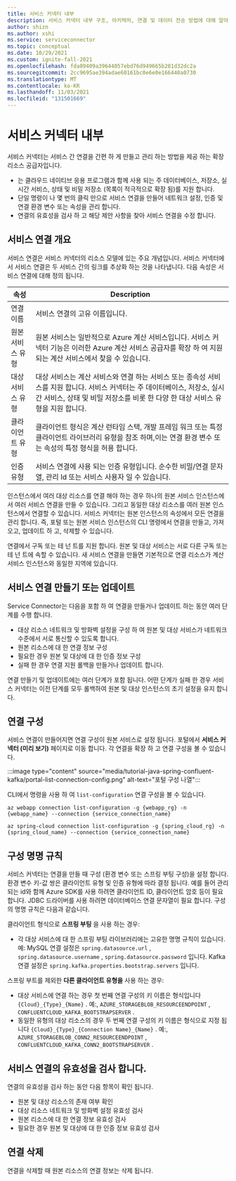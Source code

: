 ```yaml
---
title: 서비스 커넥터 내부
description: 서비스 커넥터 내부 구조, 아키텍처, 연결 및 데이터 전송 방법에 대해 알아봅니다.
author: shizn
ms.author: xshi
ms.service: serviceconnector
ms.topic: conceptual
ms.date: 10/29/2021
ms.custom: ignite-fall-2021
ms.openlocfilehash: fda89409a39644057ebd76d949665b281d32dc2a
ms.sourcegitcommit: 2cc9695ae394adae60161bc0e6e0e166440a0730
ms.translationtype: MT
ms.contentlocale: ko-KR
ms.lasthandoff: 11/03/2021
ms.locfileid: "131501669"
---
```

# <a name="service-connector-internals"></a>서비스 커넥터 내부

서비스 커넥터는 서비스 간 연결을 간편 하 게 만들고 관리 하는 방법을 제공 하는 확장 리소스 공급자입니다.
- 는 클라우드 네이티브 응용 프로그램과 함께 사용 되는 주 데이터베이스, 저장소, 실시간 서비스, 상태 및 비밀 저장소 (목록이 적극적으로 확장 됨)를 지원 합니다.
- 단일 명령이 나 몇 번의 클릭 만으로 서비스 연결을 만들어 네트워크 설정, 인증 및 연결 환경 변수 또는 속성을 관리 합니다.
- 연결의 유효성을 검사 하 고 해당 제안 사항을 찾아 서비스 연결을 수정 합니다. 

## <a name="service-connection-overview"></a>서비스 연결 개요

서비스 연결은 서비스 커넥터의 리소스 모델에 있는 주요 개념입니다. 서비스 커넥터에서 서비스 연결은 두 서비스 간의 링크를 추상화 하는 것을 나타냅니다. 다음 속성은 서비스 연결에 대해 정의 됩니다.

| 속성 | Description |
|--------|-----------|
| 연결 이름 | 서비스 연결의 고유 이름입니다.  |
| 원본 서비스 유형 | 원본 서비스는 일반적으로 Azure 계산 서비스입니다. 서비스 커넥터 기능은 이러한 Azure 계산 서비스 공급자를 확장 하 여 지원 되는 계산 서비스에서 찾을 수 있습니다.  |
| 대상 서비스 유형 | 대상 서비스는 계산 서비스와 연결 하는 서비스 또는 종속성 서비스를 지원 합니다. 서비스 커넥터는 주 데이터베이스, 저장소, 실시간 서비스, 상태 및 비밀 저장소를 비롯 한 다양 한 대상 서비스 유형을 지원 합니다. |
| 클라이언트 유형 | 클라이언트 형식은 계산 런타임 스택, 개발 프레임 워크 또는 특정 클라이언트 라이브러리 유형을 참조 하며,이는 연결 환경 변수 또는 속성의 특정 형식을 허용 합니다. |
| 인증 유형 | 서비스 연결에 사용 되는 인증 유형입니다. 순수한 비밀/연결 문자열, 관리 Id 또는 서비스 사용자 일 수 있습니다. |

인스턴스에서 여러 대상 리소스를 연결 해야 하는 경우 하나의 원본 서비스 인스턴스에서 여러 서비스 연결을 만들 수 있습니다. 그리고 동일한 대상 리소스를 여러 원본 인스턴스에서 연결할 수 있습니다. 서비스 커넥터는 원본 인스턴스의 속성에서 모든 연결을 관리 합니다. 즉, 포털 또는 원본 서비스 인스턴스의 CLI 명령에서 연결을 만들고, 가져오고, 업데이트 하 고, 삭제할 수 있습니다. 

연결에서 구독 또는 테 넌 트를 지원 합니다. 원본 및 대상 서비스는 서로 다른 구독 또는 테 넌 트에 속할 수 있습니다. 새 서비스 연결을 만들면 기본적으로 연결 리소스가 계산 서비스 인스턴스와 동일한 지역에 있습니다.

## <a name="create-or-update-a-service-connection"></a>서비스 연결 만들기 또는 업데이트

Service Connector는 다음을 포함 하 여 연결을 만들거나 업데이트 하는 동안 여러 단계를 수행 합니다.

- 대상 리소스 네트워크 및 방화벽 설정을 구성 하 여 원본 및 대상 서비스가 네트워크 수준에서 서로 통신할 수 있도록 합니다.
- 원본 리소스에 대 한 연결 정보 구성
- 필요한 경우 원본 및 대상에 대 한 인증 정보 구성
- 실패 한 경우 연결 지원 롤백을 만들거나 업데이트 합니다.

연결 만들기 및 업데이트에는 여러 단계가 포함 됩니다. 어떤 단계가 실패 한 경우 서비스 커넥터는 이전 단계를 모두 롤백하여 원본 및 대상 인스턴스의 초기 설정을 유지 합니다.

## <a name="connection-configurations"></a>연결 구성

서비스 연결이 만들어지면 연결 구성이 원본 서비스로 설정 됩니다.
포털에서 **서비스 커넥터 (미리 보기)** 페이지로 이동 합니다. 각 연결을 확장 하 고 연결 구성을 볼 수 있습니다.

:::image type="content" source="media/tutorial-java-spring-confluent-kafka/portal-list-connection-config.png" alt-text="포털 구성 나열":::

CLI에서 명령을 사용 하 여 `list-configuration` 연결 구성을 볼 수 있습니다.

```azurecli
az webapp connection list-configuration -g {webapp_rg} -n {webapp_name} --connection {service_connection_name}
```

```azurecli
az spring-cloud connection list-configuration -g {spring_cloud_rg} -n {spring_cloud_name} --connection {service_connection_name}
```

## <a name="configuration-naming-convention"></a>구성 명명 규칙

서비스 커넥터는 연결을 만들 때 구성 (환경 변수 또는 스프링 부팅 구성)을 설정 합니다. 환경 변수 키-값 쌍은 클라이언트 유형 및 인증 유형에 따라 결정 됩니다. 예를 들어 관리 되는 id와 함께 Azure SDK를 사용 하려면 클라이언트 ID, 클라이언트 암호 등이 필요 합니다. JDBC 드라이버를 사용 하려면 데이터베이스 연결 문자열이 필요 합니다. 구성의 명명 규칙은 다음과 같습니다.

클라이언트 형식으로 **스프링 부팅** 을 사용 하는 경우:

* 각 대상 서비스에 대 한 스프링 부팅 라이브러리에는 고유한 명명 규칙이 있습니다. 예: MySQL 연결 설정은 `spring.datasource.url` , `spring.datasource.username` , `spring.datasource.password` 입니다. Kafka 연결 설정은 `spring.kafka.properties.bootstrap.servers` 입니다.

스프링 부트를 제외한 **다른 클라이언트 유형을** 사용 하는 경우:

* 대상 서비스에 연결 하는 경우 첫 번째 연결 구성의 키 이름은 형식입니다 `{Cloud}_{Type}_{Name}` . 예:, `AZURE_STORAGEBLOB_RESOURCEENDPOINT` , `CONFLUENTCLOUD_KAFKA_BOOTSTRAPSERVER` . 
* 동일한 유형의 대상 리소스의 경우 두 번째 연결 구성의 키 이름은 형식으로 지정 됩니다 `{Cloud}_{Type}_{Connection Name}_{Name}` . 예:, `AZURE_STORAGEBLOB_CONN2_RESOURCEENDPOINT` , `CONFLUENTCLOUD_KAFKA_CONN2_BOOTSTRAPSERVER` .

## <a name="validate-a-service-connection"></a>서비스 연결의 유효성을 검사 합니다.
연결의 유효성을 검사 하는 동안 다음 항목이 확인 됩니다.

* 원본 및 대상 리소스의 존재 여부 확인
* 대상 리소스 네트워크 및 방화벽 설정 유효성 검사
* 원본 리소스에 대 한 연결 정보 유효성 검사
* 필요한 경우 원본 및 대상에 대 한 인증 정보 유효성 검사

## <a name="delete-connection"></a>연결 삭제

연결을 삭제할 때 원본 리소스의 연결 정보는 삭제 됩니다. 
